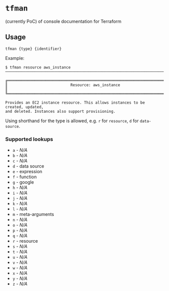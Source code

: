 # `tfman`

(currently PoC) of console documentation for Terraform

## Usage

```shell
tfman {type} {identifier}
```

Example:

```shell
$ tfman resource aws_instance
────────────────────────────────────────────────────────────────────────────────

╔══════════════════════════════════════════════════════════════════════════════╗
║                            Resource: aws_instance                            ║
╚══════════════════════════════════════════════════════════════════════════════╝

Provides an EC2 instance resource. This allows instances to be created, updated,
and deleted. Instances also support provisioning.
```

Using shorthand for the type is allowed, e.g. `r` for `resource`, `d` for `data-source`.

### Supported lookups

- `a` - _N/A_
- `b` - _N/A_
- `c` - _N/A_
- `d` - data source
- `e` - expression
- `f` - function
- `g` - google
- `h` - _N/A_
- `i` - _N/A_
- `j` - _N/A_
- `k` - _N/A_
- `l` - _N/A_
- `m` - meta-arguments
- `n` - _N/A_
- `o` - _N/A_
- `p` - _N/A_
- `q` - _N/A_
- `r` - resource
- `s` - _N/A_
- `t` - _N/A_
- `u` - _N/A_
- `v` - _N/A_
- `w` - _N/A_
- `x` - _N/A_
- `y` - _N/A_
- `z` - _N/A_
